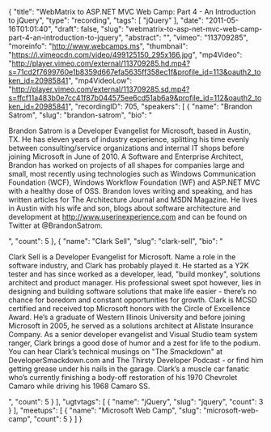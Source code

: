 {
  "title": "WebMatrix to ASP.NET MVC Web Camp: Part 4 - An Introduction to jQuery",
  "type": "recording",
  "tags": [
    "jQuery"
  ],
  "date": "2011-05-16T01:01:40",
  "draft": false,
  "slug": "webmatrix-to-asp-net-mvc-web-camp-part-4-an-introduction-to-jquery",
  "abstract": "",
  "vimeo": "113709285",
  "moreinfo": "http://www.webcamps.ms",
  "thumbnail": "https://i.vimeocdn.com/video/499125150_295x166.jpg",
  "mp4Video": "http://player.vimeo.com/external/113709285.hd.mp4?s=71cd2f7699760e1b8359d667efa5635ff358ec1f&profile_id=113&oauth2_token_id=20985841",
  "mp4VideoLow": "http://player.vimeo.com/external/113709285.sd.mp4?s=ffcf11a483b0e7cc41f87b044575ee6cd51ab6a9&profile_id=112&oauth2_token_id=20985841",
  "recordingID": 705,
  "speakers": [
    {
      "name": "Brandon Satrom",
      "slug": "brandon-satrom",
      "bio": "<p>Brandon Satrom is a Developer Evangelist for Microsoft, based in Austin, TX. He has eleven years of industry experience, splitting his time evenly between consulting/service organizations and internal IT shops before joining Microsoft in June of 2010. A Software and Enterprise Architect, Brandon has worked on projects of all shapes for companies large and small, most recently using technologies such as Windows Communication Foundation (WCF), Windows Workflow Foundation (WF) and ASP.NET MVC with a healthy dose of OSS. Brandon loves writing and speaking, and has written articles for The Architecture Journal and MSDN Magazine. He lives in Austin with his wife and son, blogs about software architecture and development at http://www.userinexperience.com and can be found on Twitter at @BrandonSatrom.</p>",
      "count": 5
    },
    {
      "name": "Clark Sell",
      "slug": "clark-sell",
      "bio": "<p>Clark Sell is a Developer Evangelist for Microsoft. Name a role in the software industry, and Clark has probably played it. He started as a Y2K tester and has since worked as a developer, lead, \"build monkey\", solutions architect and product manager. His professional sweet spot however, lies in designing and building software solutions that make life easier - there&rsquo;s no chance for boredom and constant opportunities for growth. Clark is MCSD certified and received top Microsoft honors with the Circle of Excellence Award. He&rsquo;s a graduate of Western Illinois University and before joining Microsoft in 2005, he served as a solutions architect at Allstate Insurance Company. As a senior developer evangelist and Visual Studio team system ranger, Clark brings a good dose of humor and a zest for life to the podium. You can hear Clark&rsquo;s technical musings on \"The Smackdown\" at DeveloperSmackdown.com and The Thirsty Developer Podcast - or find him getting grease under his nails in the garage. Clark&rsquo;s a muscle car fanatic who&rsquo;s currently finishing a body-off restoration of his 1970 Chevrolet Camaro while driving his 1968 Camaro SS.</p>",
      "count": 5
    }
  ],
  "ugtvtags": [
    {
      "name": "jQuery",
      "slug": "jquery",
      "count": 3
    }
  ],
  "meetups": [
    {
      "name": "Microsoft Web Camp",
      "slug": "microsoft-web-camp",
      "count": 5
    }
  ]
}